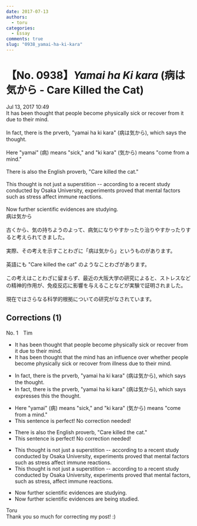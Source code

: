 ```yaml
---
date: 2017-07-13
authors:
  - toru
categories:
  - Essay
comments: true
slug: "0938_yamai-ha-ki-kara"
---
```


# 【No. 0938】<strong><em>Yamai ha Ki kara</strong></em> (病は気から - Care Killed the Cat)
<div class="date">Jul 13, 2017 10:49</div>
<div id="post"><div id="body_show_ori">
It has been thought that people become physically sick or recover from it due to their mind.<br/><br/>In fact, there is the prverb, "yamai ha ki kara" (病は気から), which says the thought.<br/><br/>Here "yamai" (病) means "sick," and "ki kara" (気から) means "come from a mind."<br/><br/>There is also the English proverb, "Care killed the cat."<br/><br/>This thought is not just a superstition -- according to a recent study conducted by Osaka University, experiments proved that mental factors such as stress affect immune reactions.<br/><br/>Now further scientific evidences are studying.
</div></div>

<!-- more -->

<div id="post_ja"><div id="body_show_mo">
病は気から<br/><br/>古くから、気の持ちようのよって、病気になりやすかったり治りやすかったりすると考えられてきました。<br/><br/>実際、その考えを示すことわざに「病は気から」というものがあります。<br/><br/>英語にも "Care killed the cat" のようなことわざがあります。<br/><br/>この考えはことわざに留まらず、最近の大阪大学の研究によると、ストレスなどの精神的作用が、免疫反応に影響を与えることなどが実験で証明されました。<br/><br/>現在ではさらなる科学的根拠についての研究がなされています。
</div></div>

## Corrections (1)
<div id="block"><div class="first_name"> No. 1　<span class="just_name">Tim</span></div><div id="block2">
<ul class="correction_field">
<li class="incorrect">It has been thought that people become physically sick or recover from it due to their mind.</li>
<li class="corrected correct">
It has been thought that <span class="f_red">the mind has an influence over whether </span>people become physically sick or recover from <span class="f_red">illness</span><span class="sline"> due to their mind.</span>
</li>
</ul>
<ul class="correction_field">
<li class="incorrect">In fact, there is the prverb, "yamai ha ki kara" (病は気から), which says the thought.</li>
<li class="corrected correct">
In fact, there is the prverb, "yamai ha ki kara" (病は気から), which <span class="sline">says</span> <span class="f_red">expresses this </span><span class="sline">the</span> thought.
</li>
</ul>
<ul class="correction_field">
<li class="incorrect">Here "yamai" (病) means "sick," and "ki kara" (気から) means "come from a mind."</li>
<li class="corrected perfect">This sentence is perfect! No correction needed!</li>
</ul>
<ul class="correction_field">
<li class="incorrect">There is also the English proverb, "Care killed the cat."</li>
<li class="corrected perfect">This sentence is perfect! No correction needed!</li>
</ul>
<ul class="correction_field">
<li class="incorrect">This thought is not just a superstition -- according to a recent study conducted by Osaka University, experiments proved that mental factors such as stress affect immune reactions.</li>
<li class="corrected correct">
This thought is not just a superstition -- according to a recent study conducted by Osaka University, experiments proved that mental factors<span class="f_red">,</span> such as stress<span class="f_red">, </span>affect immune reactions.
</li>
</ul>
<ul class="correction_field">
<li class="incorrect">Now further scientific evidences are studying.</li>
<li class="corrected correct">
Now further scientific evidences are <span class="f_red">being studied</span>.
</li>
</ul>
</div><div class="name"><span class="just_name">Toru</span><br>
Thank you so much for correcting my post! :)
</div>
</div>
